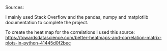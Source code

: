 Sources:

I mainly used Stack Overflow and the pandas, numpy and matplotlib documentation to complete the project.

To create the heat map for the correlations I used this source:
https://towardsdatascience.com/better-heatmaps-and-correlation-matrix-plots-in-python-41445d0f2bec
